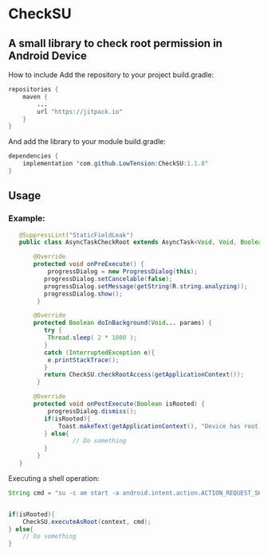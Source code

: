 # CheckSU
## A small library to check root permission in Android Device

How to include
Add the repository to your project build.gradle:

```java
repositories {
    maven {
        ...
        url "https://jitpack.io"
    }
}
```
And add the library to your module build.gradle:
```java
dependencies {
	implementation 'com.github.LowTension:CheckSU:1.1.8'
}
  ```
 ## Usage
###  Example:
 ```java
    @SuppressLint("StaticFieldLeak")
	public class AsyncTaskCheckRoot extends AsyncTask<Void, Void, Boolean> {

        @Override
        protected void onPreExecute() {
	        progressDialog = new ProgressDialog(this);
		   progressDialog.setCancelable(false);
		   progressDialog.setMessage(getString(R.string.analyzing));
		   progressDialog.show();
         }

        @Override
        protected Boolean doInBackground(Void... params) {
		   try {
			Thread.sleep( 2 * 1000 );
		   }
		   catch (InterruptedException e){
			e.printStackTrace();
		   }
		   return CheckSU.checkRootAccess(getApplicationContext());
         }

        @Override
        protected void onPostExecute(Boolean isRooted) {
            progressDialog.dismiss();
		   if(isRooted){
		       Toast.makeText(getApplicationContext(), "Device has root access", Toast.LENGTH_LONG).show();
		   } else{
	               // Do something
		   }
         }
    }
```

Executing a shell operation:

```java
String cmd = "su -c am start -a android.intent.action.ACTION_REQUEST_SHUTDOWN";


if(isRooted){
    CheckSU.executeAsRoot(context, cmd);
} else{
    // Do something
}
```


